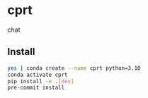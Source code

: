 # cprt
chat

## Install

```bash
yes | conda create --name cprt python=3.10
conda activate cprt
pip install -e .[dev]
pre-commit install
```
